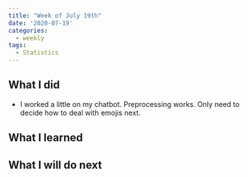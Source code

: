```yaml
---
title: "Week of July 19th"
date: '2020-07-19'
categories:
  - weekly
tags:
  - Statistics
---
```


## What I did

- I worked a little on my chatbot. Preprocessing works. Only need to decide how to deal with emojis next.

## What I learned

## What I will do next